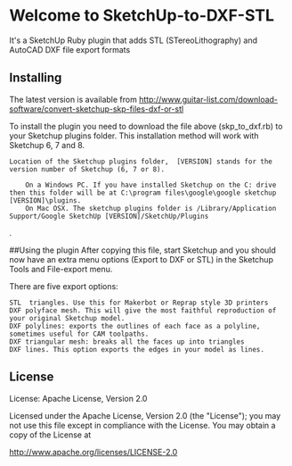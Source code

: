 # Welcome to SketchUp-to-DXF-STL

It's a SketchUp Ruby plugin that adds STL (STereoLithography) and AutoCAD DXF file export formats

## Installing

The latest version is available from http://www.guitar-list.com/download-software/convert-sketchup-skp-files-dxf-or-stl

To install the plugin you need to download the file above (skp_to_dxf.rb) to your Sketchup plugins folder. This installation method will work with Sketchup 6, 7 and 8.

    Location of the Sketchup plugins folder,  [VERSION] stands for the version number of Sketchup (6, 7 or 8).

        On a Windows PC. If you have installed Sketchup on the C: drive then this folder will be at C:\program files\google\google sketchup [VERSION]\plugins. 
        On Mac OSX. The sketchup plugins folder is /Library/Application Support/Google SketchUp [VERSION]/SketchUp/Plugins
.

##Using the plugin
After copying this file, start Sketchup and you should now have an extra menu options (Export to DXF or STL) in the Sketchup Tools and File-export menu.

There are five export options:

    STL  triangles. Use this for Makerbot or Reprap style 3D printers
    DXF polyface mesh. This will give the most faithful reproduction of your original Sketchup model.
    DXF polylines: exports the outlines of each face as a polyline, sometimes useful for CAM toolpaths.
    DXF triangular mesh: breaks all the faces up into triangles
    DXF lines. This option exports the edges in your model as lines.

## License

License: Apache License, Version 2.0

Licensed under the Apache License, Version 2.0 (the "License");
you may not use this file except in compliance with the License.
You may obtain a copy of the License at

http://www.apache.org/licenses/LICENSE-2.0


